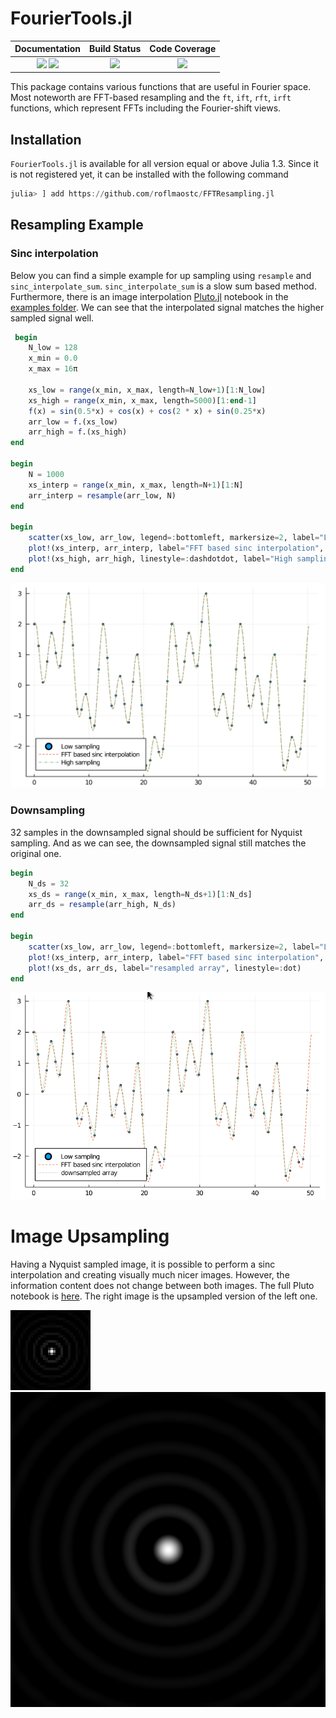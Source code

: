 # FourierTools.jl


| **Documentation**                       | **Build Status**                          | **Code Coverage**               |
|:---------------------------------------:|:-----------------------------------------:|:-------------------------------:|
| [![][docs-stable-img]][docs-stable-url] [![][docs-dev-img]][docs-dev-url] | [![][CI-img]][CI-url] | [![][codecov-img]][codecov-url] |


This package contains various functions that are useful in Fourier space. Most noteworth are FFT-based resampling and the 
`ft`, `ift`, `rft`, `irft` functions, which represent FFTs including the Fourier-shift views.

## Installation
`FourierTools.jl` is available for all version equal or above Julia 1.3.
Since it is not registered yet, it can be installed with the following command

```julia
julia> ] add https://github.com/roflmaostc/FFTResampling.jl
```


## Resampling Example

### Sinc interpolation
Below you can find a simple example for up sampling using `resample` and `sinc_interpolate_sum`.
`sinc_interpolate_sum` is a slow sum based method.
Furthermore, there is an image interpolation [Pluto.jl](https://github.com/fonsp/Pluto.jl) notebook in the [examples folder](examples/output_images/).
We can see that the interpolated signal matches the higher sampled signal well.
```julia
 begin
	N_low = 128
	x_min = 0.0
	x_max = 16π
	
	xs_low = range(x_min, x_max, length=N_low+1)[1:N_low]
	xs_high = range(x_min, x_max, length=5000)[1:end-1]
	f(x) = sin(0.5*x) + cos(x) + cos(2 * x) + sin(0.25*x)
	arr_low = f.(xs_low)
	arr_high = f.(xs_high)
end

begin
	N = 1000
	xs_interp = range(x_min, x_max, length=N+1)[1:N]
	arr_interp = resample(arr_low, N)
end

begin
	scatter(xs_low, arr_low, legend=:bottomleft, markersize=2, label="Low sampling")
	plot!(xs_interp, arr_interp, label="FFT based sinc interpolation", linestyle=:dash)
	plot!(xs_high, arr_high, linestyle=:dashdotdot, label="High sampling")
end
```

![](examples/output_images/1D_resample.png)

### Downsampling
32 samples in the downsampled signal should be sufficient for Nyquist sampling.
And as we can see, the downsampled signal still matches the original one.

```julia
begin
	N_ds = 32
	xs_ds = range(x_min, x_max, length=N_ds+1)[1:N_ds]
	arr_ds = resample(arr_high, N_ds)
end

begin
	scatter(xs_low, arr_low, legend=:bottomleft, markersize=2, label="Low sampling")
	plot!(xs_interp, arr_interp, label="FFT based sinc interpolation", linestyle=:dash)
	plot!(xs_ds, arr_ds, label="resampled array", linestyle=:dot)	
end
```

![](examples/output_images/plot_ds.png)


# Image Upsampling
Having a Nyquist sampled image, it is possible to perform a sinc interpolation and creating visually much nicer images.
However, the information content does not change between both images.
The full Pluto notebook is [here](examples/output_images/resample_image.jl).
The right image is the upsampled version of the left one.

![](examples/output_images/image_low_res.png)
![](examples/output_images/image_high_res.png)




[docs-dev-img]: https://img.shields.io/badge/docs-dev-pink.svg
[docs-dev-url]: https://bionanoimaging.github.io/FourierTools.jl/dev/

[docs-stable-img]: https://img.shields.io/badge/docs-stable-darkgreen.svg
[docs-stable-url]: https://bionanoimaging.github.io/FourierTools.jl/stable/

[CI-img]: https://github.com/bionanoimaging/FourierTools.jl/actions/workflows/ci.yml/badge.svg
[CI-url]: https://github.com/bionanoimaging/FourierTools.jl/actions/workflows/ci.yml

[codecov-img]: https://codecov.io/gh/bionanoimaging/FourierTools.jl/branch/main/graph/badge.svg?token=6XWI1M1MPB
[codecov-url]: https://codecov.io/gh/bionanoimaging/FourierTools.jl

